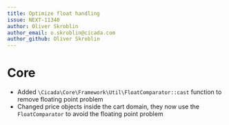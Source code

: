 ```yaml
---
title: Optimize float handling
issue: NEXT-11340
author: Oliver Skroblin
author_email: o.skroblin@cicada.com 
author_github: Oliver Skroblin
---
```

# Core
* Added `\Cicada\Core\Framework\Util\FloatComparator::cast` function to remove floating point problem
* Changed price objects inside the cart domain, they now use the `FloatComparator` to avoid the floating point problem
